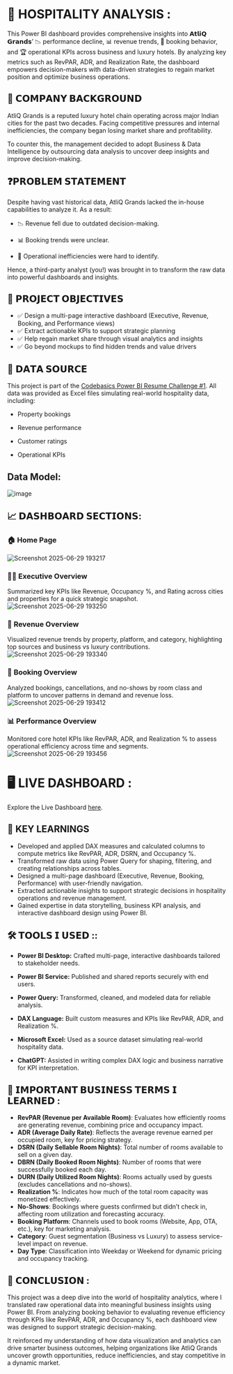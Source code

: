  # 🏨 HOSPITALITY ANALYSIS :
This Power BI dashboard provides comprehensive insights into 𝗔𝘁𝗹𝗶𝗤 𝗚𝗿𝗮𝗻𝗱𝘀’ 📉 performance decline, 📊 revenue trends, 🎯 booking behavior, and 🏆 operational KPIs across business and luxury hotels. By analyzing key metrics such as RevPAR, ADR, and Realization Rate, the dashboard empowers decision-makers with data-driven strategies to regain market position and optimize business operations.

## 🏢 𝗖𝗢𝗠𝗣𝗔𝗡𝗬 𝗕𝗔𝗖𝗞𝗚𝗥𝗢𝗨𝗡𝗗
AtliQ Grands is a reputed luxury hotel chain operating across major Indian cities for the past two decades. Facing competitive pressures and internal inefficiencies, the company began losing market share and profitability.

To counter this, the management decided to adopt Business & Data Intelligence by outsourcing data analysis to uncover deep insights and improve decision-making.
## ❓𝗣𝗥𝗢𝗕𝗟𝗘𝗠 𝗦𝗧𝗔𝗧𝗘𝗠𝗘𝗡𝗧
Despite having vast historical data, AtliQ Grands lacked the in-house capabilities to analyze it. As a result:

- 📉 Revenue fell due to outdated decision-making.

- 📊 Booking trends were unclear.

- 📌 Operational inefficiencies were hard to identify.

Hence, a third-party analyst (you!) was brought in to transform the raw data into powerful dashboards and insights.

## 🎯 𝗣𝗥𝗢𝗝𝗘𝗖𝗧 𝗢𝗕𝗝𝗘𝗖𝗧𝗜𝗩𝗘𝗦

- ✅ Design a multi-page interactive dashboard (Executive, Revenue, Booking, and Performance views)
- ✅ Extract actionable KPIs to support strategic planning
- ✅ Help regain market share through visual analytics and insights
- ✅ Go beyond mockups to find hidden trends and value drivers

## 📂 𝗗𝗔𝗧𝗔 𝗦𝗢𝗨𝗥𝗖𝗘
This project is part of the [Codebasics Power BI Resume Challenge #1](https://codebasics.io/challenge/codebasics-resume-project-challenge). All data was provided as Excel files simulating real-world hospitality data, including:

- Property bookings

- Revenue performance

- Customer ratings

- Operational KPIs

## Data Model:
![image](https://github.com/user-attachments/assets/899bad67-ac10-4f6c-821c-2de0b20894e7)

## 📈 𝗗𝗔𝗦𝗛𝗕𝗢𝗔𝗥𝗗 𝗦𝗘𝗖𝗧𝗜𝗢𝗡𝗦:

### 🏠 **Home Page** 
![Screenshot 2025-06-29 193217](https://github.com/user-attachments/assets/5c4afba3-0945-45ec-9d1d-0aa96262c967)

### 🧑‍💼 **Executive Overview**
Summarized key KPIs like Revenue, Occupancy %, and Rating across cities and properties for a quick strategic snapshot.
![Screenshot 2025-06-29 193250](https://github.com/user-attachments/assets/b5dc355a-b29b-47a2-bf24-6407fb0ac036)

### 💸 **Revenue Overview**
Visualized revenue trends by property, platform, and category, highlighting top sources and business vs luxury contributions.
![Screenshot 2025-06-29 193340](https://github.com/user-attachments/assets/17098216-a19d-4e2f-b623-b1354a2b3397)

### 📅  **Booking Overview**
Analyzed bookings, cancellations, and no-shows by room class and platform to uncover patterns in demand and revenue loss.
![Screenshot 2025-06-29 193412](https://github.com/user-attachments/assets/b485a075-1c8f-401d-b040-1b83b5ea5f7a)

### 📊 **Performance Overview**
Monitored core hotel KPIs like RevPAR, ADR, and Realization % to assess operational efficiency across time and segments.
![Screenshot 2025-06-29 193456](https://github.com/user-attachments/assets/da670fb5-cc4d-41d6-904e-84eca891da61)

# 🖥️ LIVE DASHBOARD :

Explore the Live Dashboard [here](https://tinyurl.com/5e5dutxc).

## 🧠 KEY LEARNINGS
- Developed and applied DAX measures and calculated columns to compute metrics like RevPAR, ADR, DSRN, and Occupancy %.
- Transformed raw data using Power Query for shaping, filtering, and creating relationships across tables.
- Designed a multi-page dashboard (Executive, Revenue, Booking, Performance) with user-friendly navigation.
- Extracted actionable insights to support strategic decisions in hospitality operations and revenue management.
- Gained expertise in data storytelling, business KPI analysis, and interactive dashboard design using Power BI.

## 🛠️ 𝗧𝗢𝗢𝗟𝗦 𝗜 𝗨𝗦𝗘𝗗 ::
- **Power BI Desktop:** Crafted multi-page, interactive dashboards tailored to stakeholder needs.

- **Power BI Service:** Published and shared reports securely with end users.

- **Power Query:** Transformed, cleaned, and modeled data for reliable analysis.

- **DAX Language:** Built custom measures and KPIs like RevPAR, ADR, and Realization %.

- **Microsoft Excel:** Used as a source dataset simulating real-world hospitality data.

- **ChatGPT:** Assisted in writing complex DAX logic and business narrative for KPI interpretation.

## 📘 𝗜𝗠𝗣𝗢𝗥𝗧𝗔𝗡𝗧 𝗕𝗨𝗦𝗜𝗡𝗘𝗦𝗦 𝗧𝗘𝗥𝗠𝗦 𝗜 𝗟𝗘𝗔𝗥𝗡𝗘𝗗 :
-  **RevPAR (Revenue per Available Room)**:  Evaluates how efficiently rooms are generating revenue, combining price and occupancy impact.
-  **ADR (Average Daily Rate)**: Reflects the average revenue earned per occupied room, key for pricing strategy.
-  **DSRN (Daily Sellable Room Nights)**: Total number of rooms available to sell on a given day.
-  **DBRN (Daily Booked Room Nights)**: Number of rooms that were successfully booked each day.
-  **DURN (Daily Utilized Room Nights)**: Rooms actually used by guests (excludes cancellations and no-shows).
-  **Realization %**: Indicates how much of the total room capacity was monetized effectively.
-  **No-Shows**: Bookings where guests confirmed but didn’t check in, affecting room utilization and forecasting accuracy.
-  **Booking Platform**: Channels used to book rooms (Website, App, OTA, etc.), key for marketing analysis.
-  **Category**: Guest segmentation (Business vs Luxury) to assess service-level impact on revenue.
-  **Day Type**: Classification into Weekday or Weekend for dynamic pricing and occupancy tracking.

## 📌 𝗖𝗢𝗡𝗖𝗟𝗨𝗦𝗜𝗢𝗡 :
This project was a deep dive into the world of hospitality analytics, where I translated raw operational data into meaningful business insights using Power BI. From analyzing booking behavior to evaluating revenue efficiency through KPIs like RevPAR, ADR, and Occupancy %, each dashboard view was designed to support strategic decision-making.

It reinforced my understanding of how data visualization and analytics can drive smarter business outcomes, helping organizations like AtliQ Grands uncover growth opportunities, reduce inefficiencies, and stay competitive in a dynamic market.
